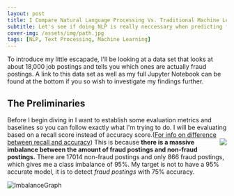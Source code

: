 ```yaml
---
layout: post
title: I Compare Natural Language Processing Vs. Traditional Machine Learning Models
subtitle: Let's see if doing NLP is really neccessary when predicting fraud in job posts
cover-img: /assets/img/path.jpg
tags: [NLP, Text Processing, Machine Learning]
---
```


To introduce my little escapade, I'll be looking at a data set that looks at about 18,000 job postings and tells you which ones are actually fraud postings. A link to this data set as well as my full Jupyter Notebook can be found at the bottom if you so wish to investigate my findings further.

## The Preliminaries

Before I begin diving in I want to establish some evaluation metrics and baselines so you can follow exactly what I'm trying to do. I will be evaluating based on a recall score instead of accuracy score.([For info on difference between recall and accuracy](https://towardsdatascience.com/beyond-accuracy-precision-and-recall-3da06bea9f6c))  This is because **there is a <img align="right" src="https://i.imgur.com/GD9YoOv.png">massive imbalance between the amount of fraud postings and non-fraud postings.** There are 17014 non-fraud postings and only 866 fraud postings, which gives me a class imbalance of 95%. My target is not to have a 95% accurate model, it is to detect *fraud postings* with 75% accuracy.


![ImbalanceGraph](https://i.imgur.com/GD9YoOv.png)
